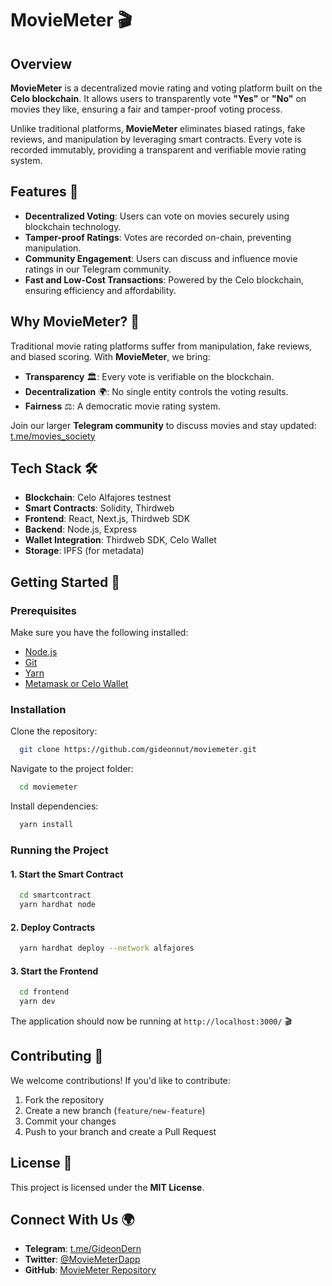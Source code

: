 # MovieMeter 🎬

## Overview
**MovieMeter** is a decentralized movie rating and voting platform built on the **Celo blockchain**. It allows users to transparently vote **"Yes"** or **"No"** on movies they like, ensuring a fair and tamper-proof voting process.

Unlike traditional platforms, **MovieMeter** eliminates biased ratings, fake reviews, and manipulation by leveraging smart contracts. Every vote is recorded immutably, providing a transparent and verifiable movie rating system.

## Features 🚀
- **Decentralized Voting**: Users can vote on movies securely using blockchain technology.
- **Tamper-proof Ratings**: Votes are recorded on-chain, preventing manipulation.
- **Community Engagement**: Users can discuss and influence movie ratings in our Telegram community.
- **Fast and Low-Cost Transactions**: Powered by the Celo blockchain, ensuring efficiency and affordability.

## Why MovieMeter? 🤔
Traditional movie rating platforms suffer from manipulation, fake reviews, and biased scoring. With **MovieMeter**, we bring:
- **Transparency** 🏛️: Every vote is verifiable on the blockchain.
- **Decentralization** 🌍: No single entity controls the voting results.
- **Fairness** ⚖️: A democratic movie rating system.

Join our larger **Telegram community** to discuss movies and stay updated: [t.me/movies_society](https://t.me/movies_society)

## Tech Stack 🛠️
- **Blockchain**: Celo Alfajores testnest
- **Smart Contracts**: Solidity, Thirdweb
- **Frontend**: React, Next.js, Thirdweb SDK
- **Backend**: Node.js, Express
- **Wallet Integration**: Thirdweb SDK, Celo Wallet
- **Storage**: IPFS (for metadata)

## Getting Started 🚀

### Prerequisites
Make sure you have the following installed:
- [Node.js](https://nodejs.org/)
- [Git](https://git-scm.com/)
- [Yarn](https://yarnpkg.com/)
- [Metamask or Celo Wallet](https://valoraapp.com/)

### Installation
Clone the repository:
```bash
  git clone https://github.com/gideonnut/moviemeter.git
```
Navigate to the project folder:
```bash
  cd moviemeter
```
Install dependencies:
```bash
  yarn install
```

### Running the Project
#### 1. Start the Smart Contract
```bash
  cd smartcontract
  yarn hardhat node
```
#### 2. Deploy Contracts
```bash
  yarn hardhat deploy --network alfajores
```
#### 3. Start the Frontend
```bash
  cd frontend
  yarn dev
```
The application should now be running at `http://localhost:3000/` 🎬

## Contributing 🤝
We welcome contributions! If you'd like to contribute:
1. Fork the repository
2. Create a new branch (`feature/new-feature`)
3. Commit your changes
4. Push to your branch and create a Pull Request

## License 📜
This project is licensed under the **MIT License**.

## Connect With Us 🌍
- **Telegram**: [t.me/GideonDern](https://t.me/GideonDern)
- **Twitter**: [@MovieMeterDapp](https://twitter.com/MovieMeterDapp)
- **GitHub**: [MovieMeter Repository](https://github.com/gideonnut/moviemeter)

